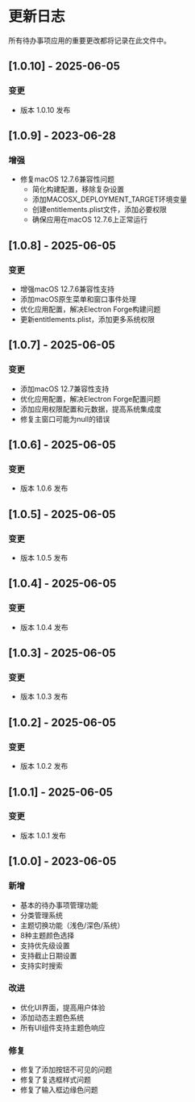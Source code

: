 # 更新日志

所有待办事项应用的重要更改都将记录在此文件中。

## [1.0.10] - 2025-06-05

### 变更

- 版本 1.0.10 发布


## [1.0.9] - 2023-06-28

### 增强
- 修复macOS 12.7.6兼容性问题
  - 简化构建配置，移除复杂设置
  - 添加MACOSX_DEPLOYMENT_TARGET环境变量
  - 创建entitlements.plist文件，添加必要权限
  - 确保应用在macOS 12.7.6上正常运行

## [1.0.8] - 2025-06-05

### 变更

- 增强macOS 12.7.6兼容性支持
- 添加macOS原生菜单和窗口事件处理
- 优化应用配置，解决Electron Forge构建问题
- 更新entitlements.plist，添加更多系统权限


## [1.0.7] - 2025-06-05

### 变更

- 添加macOS 12.7兼容性支持
- 优化应用配置，解决Electron Forge配置问题
- 添加应用权限配置和元数据，提高系统集成度
- 修复主窗口可能为null的错误


## [1.0.6] - 2025-06-05

### 变更

- 版本 1.0.6 发布


## [1.0.5] - 2025-06-05

### 变更

- 版本 1.0.5 发布


## [1.0.4] - 2025-06-05

### 变更

- 版本 1.0.4 发布


## [1.0.3] - 2025-06-05

### 变更

- 版本 1.0.3 发布


## [1.0.2] - 2025-06-05

### 变更

- 版本 1.0.2 发布


## [1.0.1] - 2025-06-05

### 变更

- 版本 1.0.1 发布


## [1.0.0] - 2023-06-05

### 新增

- 基本的待办事项管理功能
- 分类管理系统
- 主题切换功能（浅色/深色/系统）
- 8种主题颜色选择
- 支持优先级设置
- 支持截止日期设置
- 支持实时搜索

### 改进

- 优化UI界面，提高用户体验
- 添加动态主题色系统
- 所有UI组件支持主题色响应

### 修复

- 修复了添加按钮不可见的问题
- 修复了复选框样式问题
- 修复了输入框边缘色问题